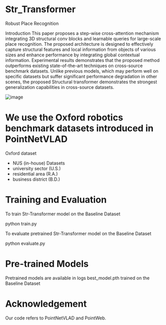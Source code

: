 # Str_Transformer
Robust Place Recognition

Introduction
This paper proposes a step-wise cross-attention mechanism integrating 3D structural conv blocks and learnable queries for large-scale place recognition. The proposed architecture is designed to effectively capture structural features and local information from objects of various sizes and enhance performance by integrating global contextual information. Experimental results demonstrates that the proposed method outperforms existing state-of-the-art techniques on cross-source benchmark datasets. Unlike previous models, which may perform well on specific datasets but suffer significant performance degradation in other scenes, the proposed Structural transformer demonstrates the strongest generalization capabilities in cross-source datasets.

![image](https://github.com/user-attachments/assets/d2faeb65-f2b2-4281-bbab-2bb8d3aab984)


# We use the Oxford robotics benchmark datasets introduced in PointNetVLAD 

Oxford dataset
- NUS (in-house) Datasets
- university sector (U.S.)
- residential area (R.A.)
- business district (B.D.)


# Training and Evaluation
To train Str-Transformer model on the Baseline Dataset


python train.py 

To evaluate pretrained Str-Transformer model on the Baseline Dataset


python evaluate.py 

# Pre-trained Models
Pretrained models are available in logs
best_model.pth trained on the Baseline Dataset

# Acknowledgement
Our code refers to PointNetVLAD and PointWeb.
